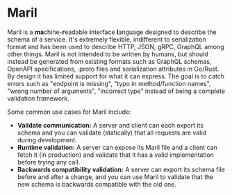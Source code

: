 # Maril

Maril is a **ma**chine-**r**eadable **i**nterface **l**anguage
designed to describe the schema of a service.
It's extremely flexible, indifferent to serialization format and has been used to describe HTTP, JSON, gRPC, GraphQL among other things.
Maril is not intended to be written by humans, but should instead be generated from existing formats such as GraphQL schemas, OpenAPI specifications, .proto files and serialization attributes in Go/Rust.
By design it has limited support for what it can express.
The goal is to catch errors such as "endpoint is missing", "typo in method/function names", "wrong number of arguments", "incorrect type" instead of being a complete validation framework.

Some common use cases for Maril include:

- **Validate communication:** A server and client can each export its schema and you can validate (statically) that all requests are valid during development.
- **Runtime validation:** A server can expose its Maril file and a client can fetch it (in production) and validate that it has a valid implementation before trying any call.
- **Backwards compatibility validation:** A server can export its schema file before and after a change, and you can use Maril to validate that the new schema is backwards compatible with the old one.
